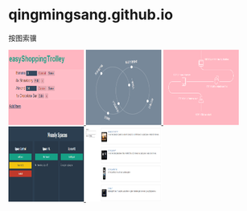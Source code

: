 # qingmingsang.github.io
按图索骥

<a href="http://qingmingsang.github.io/backbone_shopcar_demo/app.html">
	<img width="150px" height="150px" src="backbone_shopcar_demo/shopcar.png" title="shopcar" alt="shopcar">
</a>
<a href="http://qingmingsang.github.io/svg_demo/svg_circletoline.html">
	<img width="150px" height="150px" src="svg_demo/circletoline.png" title="circletoline" alt="circletoline">
</a>
<a href="http://qingmingsang.github.io/svg_demo/svg_movementline.html">
	<img width="150px" height="150px" src="svg_demo/movementline.png" title="movementline" alt="movementline">
</a>
<a href="http://qingmingsang.github.io/measly/demo.html">
	<img width="150px" height="150px" src="measly/measly.png" title="measly" alt="measly">
</a>
<a href="http://qingmingsang.github.io/Angular_t/base/Applying%20Animations.html#/phones">
	<img width="150px" height="150px" src="images/angular_phone_list.jpg" title="angular_phone_list" alt="angular_phone_list">
</a>


